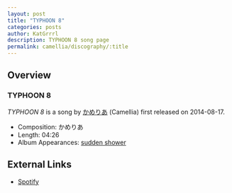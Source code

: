 ```yaml
---
layout: post
title: "TYPHOON 8"
categories: posts
author: KatGrrrl
description: TYPHOON 8 song page
permalink: camellia/discography/:title
---
```


## Overview

### TYPHOON 8

*TYPHOON 8* is a song by [かめりあ](/camellia) (Camellia) first released on 2014-08-17.

* Composition: かめりあ
* Length: 04:26
* Album Appearances: [sudden shower](<{% link postsInclude/_posts/camellia/albums/sudden-shower/2023-12-05-sudden-shower.md %}>)

## External Links

* [Spotify](https://open.spotify.com/track/0U8lmaY5TKPhPLqQkUNcNO?si=b1a5df668bf64762)
